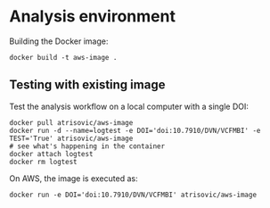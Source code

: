 # Analysis environment

Building the Docker image:

```
docker build -t aws-image .
```

## Testing with existing image

Test the analysis workflow on a local computer with a single DOI:

```
docker pull atrisovic/aws-image
docker run -d --name=logtest -e DOI='doi:10.7910/DVN/VCFMBI' -e TEST='True' atrisovic/aws-image
# see what's happening in the container
docker attach logtest
docker rm logtest
```

On AWS, the image is executed as:

```
docker run -e DOI='doi:10.7910/DVN/VCFMBI' atrisovic/aws-image
```
